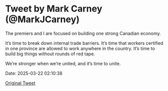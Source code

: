 # Tweet by Mark Carney (@MarkJCarney)

The premiers and I are focused on building one strong Canadian economy.

It’s time to break down internal trade barriers. It’s time that workers certified in one province are allowed to work anywhere in the country. It’s time to build big things without rounds of red tape.

We’re stronger when we’re united, and it’s time to unite.

Date: 2025-03-22 02:10:38

[Original Tweet](https://x.com/MarkJCarney/status/1903268049207300440)
